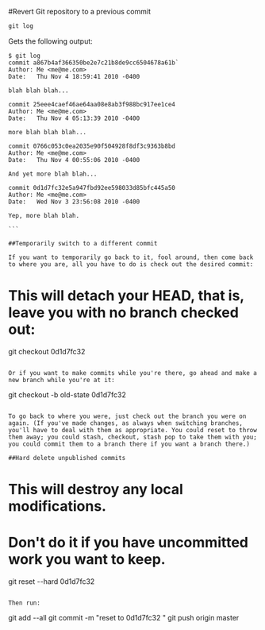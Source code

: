 #Revert Git repository to a previous commit

```` javascript
git log
````

Gets the following output:

````
$ git log
commit a867b4af366350be2e7c21b8de9cc6504678a61b`
Author: Me <me@me.com>
Date:   Thu Nov 4 18:59:41 2010 -0400

blah blah blah...

commit 25eee4caef46ae64aa08e8ab3f988bc917ee1ce4
Author: Me <me@me.com>
Date:   Thu Nov 4 05:13:39 2010 -0400

more blah blah blah...

commit 0766c053c0ea2035e90f504928f8df3c9363b8bd
Author: Me <me@me.com>
Date:   Thu Nov 4 00:55:06 2010 -0400

And yet more blah blah...

commit 0d1d7fc32e5a947fbd92ee598033d85bfc445a50
Author: Me <me@me.com>
Date:   Wed Nov 3 23:56:08 2010 -0400

Yep, more blah blah.

```

##Temporarily switch to a different commit

If you want to temporarily go back to it, fool around, then come back to where you are, all you have to do is check out the desired commit:

````
# This will detach your HEAD, that is, leave you with no branch checked out:
git checkout 0d1d7fc32
````

Or if you want to make commits while you're there, go ahead and make a new branch while you're at it:

````
git checkout -b old-state 0d1d7fc32
````

To go back to where you were, just check out the branch you were on again. (If you've made changes, as always when switching branches, you'll have to deal with them as appropriate. You could reset to throw them away; you could stash, checkout, stash pop to take them with you; you could commit them to a branch there if you want a branch there.)

##Hard delete unpublished commits

````
# This will destroy any local modifications.
# Don't do it if you have uncommitted work you want to keep.
git reset --hard 0d1d7fc32
```

Then run:

````
git add --all
git commit -m "reset to 0d1d7fc32 "
git push origin master
````


